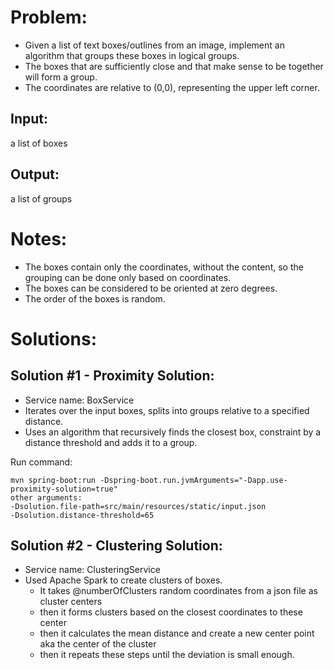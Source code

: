 
# **Problem:**
- Given a list of text boxes/outlines from an image, implement an algorithm that groups these boxes in logical groups.
- The boxes that are sufficiently close and that make sense to be together will form a group. 
- The coordinates are relative to (0,0), representing the upper left corner.

## **Input:**
a list of boxes
## **Output:**
a list of groups

# **Notes:**
- The boxes contain only the coordinates, without the content, so the grouping can be done only based on coordinates.
- The boxes can be considered to be oriented at zero degrees.
- The order of the boxes is random.

# **Solutions:**

## **Solution #1 - Proximity Solution:**

- Service name: BoxService
- Iterates over the input boxes, splits into groups relative to a specified distance.
- Uses an algorithm that recursively finds the closest box, constraint by a distance threshold and adds it to a group.

Run command:
```text
mvn spring-boot:run -Dspring-boot.run.jvmArguments="-Dapp.use-proximity-solution=true"
other arguments: 
-Dsolution.file-path=src/main/resources/static/input.json
-Dsolution.distance-threshold=65
```

## **Solution #2 - Clustering Solution:**
- Service name: ClusteringService
- Used Apache Spark to create clusters of boxes.
    * It takes @numberOfClusters random coordinates from a json file as cluster centers
    * then it forms clusters based on the closest coordinates to these center
    * then it calculates the mean distance and create a new center point aka the center of the cluster
    * then it repeats these steps until the deviation is small enough.